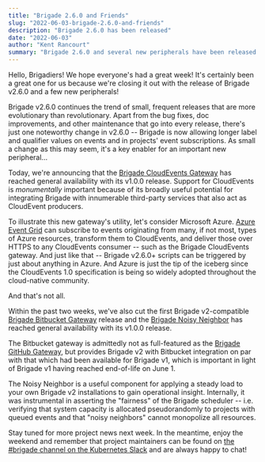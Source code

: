 ```yaml
---
title: "Brigade 2.6.0 and Friends"
slug: "2022-06-03-brigade-2.6.0-and-friends"
description: "Brigade 2.6.0 has been released"
date: "2022-06-03"
author: "Kent Rancourt"
summary: "Brigade 2.6.0 and several new peripherals have been released!"
---
```


Hello, Brigadiers! We hope everyone's had a great week! It's certainly been a
great one for us because we're closing it out with the release of Brigade v2.6.0
and a few new peripherals!

Brigade v2.6.0 continues the trend of small, frequent releases that are more
evolutionary than revolutionary. Apart from the bug fixes, doc improvements, and
other maintenance that go into every release, there's just one noteworthy change
in v2.6.0 -- Brigade is now allowing longer label and qualifier values on events
and in projects' event subscriptions. As small a change as this may seem, it's a
key enabler for an important new peripheral...

Today, we're announcing that the
[Brigade CloudEvents Gateway](https://github.com/brigadecore/brigade-cloudevents-gateway)
has reached general availability with its v1.0.0 release. Support for
CloudEvents is _monumentally_ important because of its broadly useful potential
for integrating Brigade with innumerable third-party services that also act as
CloudEvent producers.

To illustrate this new gateway's utility, let's consider Microsoft Azure.
[Azure Event Grid](https://docs.microsoft.com/en-us/azure/event-grid/overview)
can subscribe to events originating from many, if not most, types of Azure
resources, transform them to CloudEvents, and deliver those over HTTPS to any
CloudEvents consumer -- such as the Brigade CloudEvents gateway. And just like
that -- Brigade v2.6.0+ scripts can be triggered by just about anything in
Azure. And Azure is just the tip of the iceberg since the CloudEvents 1.0
specification is being so widely adopted throughout the cloud-native community.

And that's not all.

Within the past two weeks, we've also cut the first Brigade v2-compatible
[Brigade Bitbucket Gateway](https://github.com/brigadecore/brigade-bitbucket-gateway)
release and the
[Brigade Noisy Neighbor](https://github.com/brigadecore/brigade-noisy-neighbor)
has reached general availability with its v1.0.0 release.

The Bitbucket gateway is admittedly not as full-featured as the
[Brigade GitHub Gateway](https://github.com/brigadecore/brigade-github-gateway),
but provides Brigade v2 with Bitbucket integration on par with that which had
been available for Brigade v1, which is important in light of Brigade v1 having
reached end-of-life on June 1.

The Noisy Neighbor is a useful component for applying a steady load to your own
Brigade v2 installations to gain operational insight. Internally, it was
instrumental in asserting the "fairness" of the Brigade scheduler -- i.e.
verifying that system capacity is allocated pseudorandomly to projects with
queued events and that "noisy neighbors" cannot monopolize all resources.

Stay tuned for more project news next week. In the meantime, enjoy the weekend
and remember that project maintainers can be found on
[the #brigade channel on the Kubernetes Slack](https://slack.brigade.sh)
and are always happy to chat!
